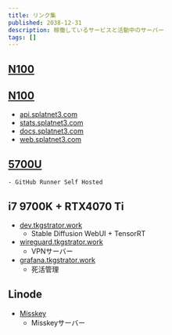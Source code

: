 ```yaml
---
title: リンク集 
published: 2038-12-31
description: 稼働しているサービスと活動中のサーバー
tags: []
---
```


## [N100](https://www.amazon.co.jp/dp/B0CF9DR1HL)

## [N100](https://www.amazon.co.jp/dp/B0BZDKJKWK)

- [api.splatnet3.com](https://api.splatnet3.com/)
- [stats.splatnet3.com](https://stats.splatnet3.com/)
- [docs.splatnet3.com](https://docs.splatnet3.com/)
- [web.splatnet3.com](https://web.splatnet3.com/)

## [5700U](https://www.amazon.co.jp/dp/B0CF5CDG47)
    - GitHub Runner Self Hosted

## i7 9700K + RTX4070 Ti 

- [dev.tkgstrator.work](https://dev.tkgstrator.work/)
    - Stable Diffusion WebUI + TensorRT 
- [wireguard.tkgstrator.work](https://wireguard.tkgstrator.work/)
    - VPNサーバー 
- [grafana.tkgstrator.work](https://grafana.tkgstrator.work/)
    - 死活管理 

## Linode

- [Misskey](https://mihari.splatnet3.com/)
    - Misskeyサーバー